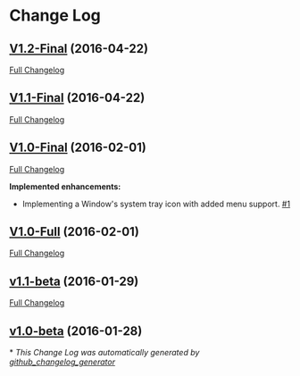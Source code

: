 # Change Log

## [V1.2-Final](https://github.com/mattu08/Green-Fingers/tree/V1.2-Final) (2016-04-22)
[Full Changelog](https://github.com/mattu08/Green-Fingers/compare/V1.1-Final...V1.2-Final)

## [V1.1-Final](https://github.com/mattu08/Green-Fingers/tree/V1.1-Final) (2016-04-22)
[Full Changelog](https://github.com/mattu08/Green-Fingers/compare/V1.0-Final...V1.1-Final)

## [V1.0-Final](https://github.com/mattu08/Green-Fingers/tree/V1.0-Final) (2016-02-01)
[Full Changelog](https://github.com/mattu08/Green-Fingers/compare/V1.0-Full...V1.0-Final)

**Implemented enhancements:**

- Implementing a Window's system tray icon with added menu support. [\#1](https://github.com/mattu08/Green-Fingers/issues/1)

## [V1.0-Full](https://github.com/mattu08/Green-Fingers/tree/V1.0-Full) (2016-02-01)
[Full Changelog](https://github.com/mattu08/Green-Fingers/compare/v1.1-beta...V1.0-Full)

## [v1.1-beta](https://github.com/mattu08/Green-Fingers/tree/v1.1-beta) (2016-01-29)
[Full Changelog](https://github.com/mattu08/Green-Fingers/compare/v1.0-beta...v1.1-beta)

## [v1.0-beta](https://github.com/mattu08/Green-Fingers/tree/v1.0-beta) (2016-01-28)


\* *This Change Log was automatically generated by [github_changelog_generator](https://github.com/skywinder/Github-Changelog-Generator)*